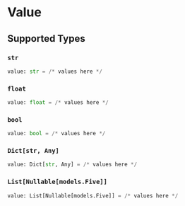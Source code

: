 # Value


## Supported Types

### `str`

```python
value: str = /* values here */
```

### `float`

```python
value: float = /* values here */
```

### `bool`

```python
value: bool = /* values here */
```

### `Dict[str, Any]`

```python
value: Dict[str, Any] = /* values here */
```

### `List[Nullable[models.Five]]`

```python
value: List[Nullable[models.Five]] = /* values here */
```

